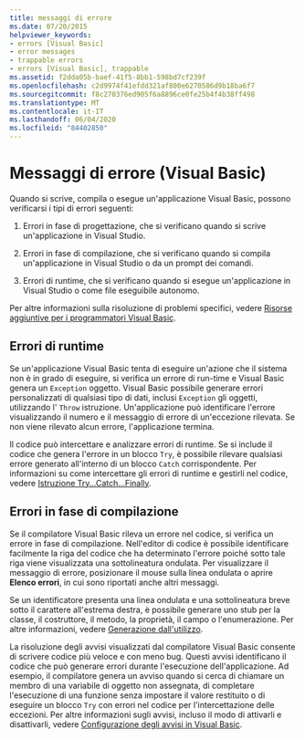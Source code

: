 ```yaml
---
title: messaggi di errore
ms.date: 07/20/2015
helpviewer_keywords:
- errors [Visual Basic]
- error messages
- trappable errors
- errors [Visual Basic], trappable
ms.assetid: f2dda05b-baef-41f5-8bb1-598bd7cf239f
ms.openlocfilehash: c2d9974f41efdd321af800e6270586d9b18ba6f7
ms.sourcegitcommit: f8c270376ed905f6a8896ce0fe25b4f4b38ff498
ms.translationtype: MT
ms.contentlocale: it-IT
ms.lasthandoff: 06/04/2020
ms.locfileid: "84402850"
---
```

# <a name="error-messages-visual-basic"></a>Messaggi di errore (Visual Basic)
Quando si scrive, compila o esegue un'applicazione Visual Basic, possono verificarsi i tipi di errori seguenti:  
  
1. Errori in fase di progettazione, che si verificano quando si scrive un'applicazione in Visual Studio.  
  
2. Errori in fase di compilazione, che si verificano quando si compila un'applicazione in Visual Studio o da un prompt dei comandi.  
  
3. Errori di runtime, che si verificano quando si esegue un'applicazione in Visual Studio o come file eseguibile autonomo.  
  
 Per altre informazioni sulla risoluzione di problemi specifici, vedere [Risorse aggiuntive per i programmatori Visual Basic](../../getting-started/additional-resources.md).  
  
## <a name="run-time-errors"></a>Errori di runtime  
 Se un'applicazione Visual Basic tenta di eseguire un'azione che il sistema non è in grado di eseguire, si verifica un errore di run-time e Visual Basic genera un `Exception` oggetto. Visual Basic possibile generare errori personalizzati di qualsiasi tipo di dati, inclusi `Exception` gli oggetti, utilizzando l' `Throw` istruzione. Un'applicazione può identificare l'errore visualizzando il numero e il messaggio di errore di un'eccezione rilevata. Se non viene rilevato alcun errore, l'applicazione termina.  
  
 Il codice può intercettare e analizzare errori di runtime. Se si include il codice che genera l'errore in un blocco `Try`, è possibile rilevare qualsiasi errore generato all'interno di un blocco `Catch` corrispondente. Per informazioni su come intercettare gli errori di runtime e gestirli nel codice, vedere [Istruzione Try...Catch...Finally](../statements/try-catch-finally-statement.md).  
  
## <a name="compile-time-errors"></a>Errori in fase di compilazione  
 Se il compilatore Visual Basic rileva un errore nel codice, si verifica un errore in fase di compilazione. Nell'editor di codice è possibile identificare facilmente la riga del codice che ha determinato l'errore poiché sotto tale riga viene visualizzata una sottolineatura ondulata. Per visualizzare il messaggio di errore, posizionare il mouse sulla linea ondulata o aprire **Elenco errori**, in cui sono riportati anche altri messaggi.  
  
 Se un identificatore presenta una linea ondulata e una sottolineatura breve sotto il carattere all'estrema destra, è possibile generare uno stub per la classe, il costruttore, il metodo, la proprietà, il campo o l'enumerazione. Per altre informazioni, vedere [Generazione dall'utilizzo](/visualstudio/ide/visual-csharp-intellisense#generate-from-usage).
  
 La risoluzione degli avvisi visualizzati dal compilatore Visual Basic consente di scrivere codice più veloce e con meno bug. Questi avvisi identificano il codice che può generare errori durante l'esecuzione dell'applicazione. Ad esempio, il compilatore genera un avviso quando si cerca di chiamare un membro di una variabile di oggetto non assegnata, di completare l'esecuzione di una funzione senza impostare il valore restituito o di eseguire un blocco `Try` con errori nel codice per l'intercettazione delle eccezioni. Per altre informazioni sugli avvisi, incluso il modo di attivarli e disattivarli, vedere [Configurazione degli avvisi in Visual Basic](/visualstudio/ide/configuring-warnings-in-visual-basic).
